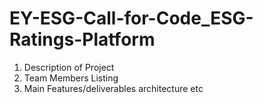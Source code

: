 # EY-ESG-Call-for-Code_ESG-Ratings-Platform


1. Description of Project
2. Team Members Listing
3. Main Features/deliverables architecture etc
